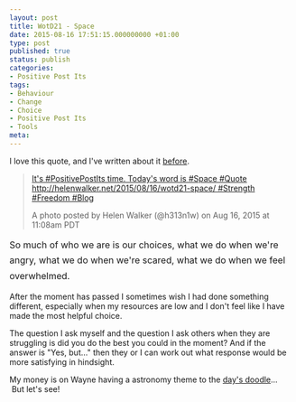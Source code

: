 ```yaml
---
layout: post
title: WotD21 - Space
date: 2015-08-16 17:51:15.000000000 +01:00
type: post
published: true
status: publish
categories:
- Positive Post Its
tags:
- Behaviour
- Change
- Choice
- Positive Post Its
- Tools
meta:
---
```

<p>I love this quote, and I've written about it <a title="Mind the gap" href="http://helenwalker.net/2014/08/04/mind-the-gap/" target="_blank">before</a>.</p>
<blockquote class="instagram-media" data-instgrm-captioned="" data-instgrm-version="4">
<div>
<div></div>
<p><a href="https://instagram.com/p/6dCjTXCHjj/" target="_top">It's #PositivePostIts time. Today's word is #Space #Quote http://helenwalker.net/2015/08/16/wotd21-space/ #Strength #Freedom #Blog</a></p>
<p>A photo posted by Helen Walker (@h313n1w) on <time datetime="2015-08-16T18:08:09+00:00">Aug 16, 2015 at 11:08am PDT</time></p>
</div>
</blockquote>
<p><span style="line-height: 1.714285714; font-size: 1rem;"><script src="//platform.instagram.com/en_US/embeds.js" async="" defer="defer"></script>So much of who we are is our choices, what we do when we're angry, what we do when we're scared, what we do when we feel overwhelmed. </span></p>
<p>After the moment has passed I sometimes wish I had done something different, especially when my resources are low and I don't feel like I have made the most helpful choice.</p>
<p>The question I ask myself and the question I ask others when they are struggling is did you do the best you could in the moment? And if the answer is "Yes, but..." then they or I can work out what response would be more satisfying in hindsight.</p>
<p>My money is on Wayne having a astronomy theme to the <a href="http://waynehanley.com/blog/2015/08/16/doodle-a-day-day-21/" target="_blank">day's doodle</a>...  But let's see!</p>
